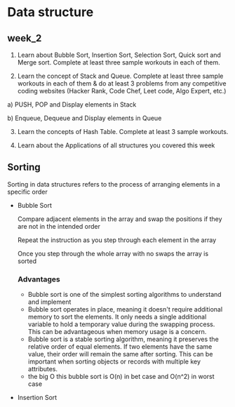 # Data structure

## week_2
1) Learn about Bubble Sort, Insertion Sort, Selection Sort, Quick sort and Merge sort. Complete at least three sample workouts in each of them.

2) Learn the concept of Stack and Queue. Complete at least three sample workouts in each of them & do at least 3 problems from any competitive coding websites (Hacker Rank, Code Chef, Leet code, Algo Expert, etc.)

a) PUSH, POP and Display elements in Stack

b) Enqueue, Dequeue and Display elements in Queue

3) Learn the concepts of Hash Table. Complete at least 3 sample workouts.

4) Learn about the Applications of all structures you covered this week

## Sorting

Sorting in data structures refers to the process of arranging elements in a specific order

- Bubble Sort
    
    Compare adjacent elements in the array and swap the positions if they are not in the intended order
    
    Repeat the instruction as you step through each element in the array
    
    Once you step through the whole array with no swaps the array is sorted
    
    ### Advantages
    
    - Bubble sort is one of the simplest sorting algorithms to understand and implement
    - Bubble sort operates in place, meaning it doesn't require additional memory to sort the elements. It only needs a single additional variable to hold a temporary value during the swapping process. This can be advantageous when memory usage is a concern.
    - Bubble sort is a stable sorting algorithm, meaning it preserves the relative order of equal elements. If two elements have the same value, their order will remain the same after sorting. This can be important when sorting objects or records with multiple key attributes.
    - the big O this bubble sort is O(n) in bet case and O(n^2) in worst case
- Insertion Sort
